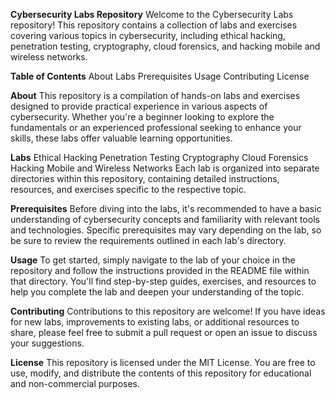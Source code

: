 **Cybersecurity Labs Repository**
Welcome to the Cybersecurity Labs repository! This repository contains a collection of labs and exercises covering various topics in cybersecurity, including ethical hacking, penetration testing, cryptography, cloud forensics, and hacking mobile and wireless networks.


**Table of Contents**
About
Labs
Prerequisites
Usage
Contributing
License

**About**
This repository is a compilation of hands-on labs and exercises designed to provide practical experience in various aspects of cybersecurity. Whether you're a beginner looking to explore the fundamentals or an experienced professional seeking to enhance your skills, these labs offer valuable learning opportunities.

**Labs**
Ethical Hacking
Penetration Testing
Cryptography
Cloud Forensics
Hacking Mobile and Wireless Networks
Each lab is organized into separate directories within this repository, containing detailed instructions, resources, and exercises specific to the respective topic.

**Prerequisites**
Before diving into the labs, it's recommended to have a basic understanding of cybersecurity concepts and familiarity with relevant tools and technologies. Specific prerequisites may vary depending on the lab, so be sure to review the requirements outlined in each lab's directory.

**Usage**
To get started, simply navigate to the lab of your choice in the repository and follow the instructions provided in the README file within that directory. You'll find step-by-step guides, exercises, and resources to help you complete the lab and deepen your understanding of the topic.

**Contributing**
Contributions to this repository are welcome! If you have ideas for new labs, improvements to existing labs, or additional resources to share, please feel free to submit a pull request or open an issue to discuss your suggestions.

**License**
This repository is licensed under the MIT License. You are free to use, modify, and distribute the contents of this repository for educational and non-commercial purposes.

